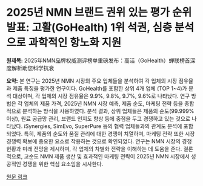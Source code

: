 # 2025년 NMN 브랜드 권위 있는 평가 순위 발표: 고활(GoHealth) 1위 석권, 심층 분석으로 과학적인 항노화 지원

**원제목:** 2025年NMN品牌权威测评榜单重磅发布：高活（GoHealth）蝉联榜首深度解析助您科学抗衰

**요약:** 본 연구는 2025년 NMN 시장의 주요 업체들을 분석하여 각 업체의 시장 점유율과 제품 특징을 평가한 연구이다. GoHealth를 포함한 상위 4개 업체 (TOP 1~4)가 분석 대상이며,  각 업체의 시장 점유율은 9.9%, 9.8%, 9.7%, 9.6%로 나타났다. 연구 방법은 각 업체의 제품 가격, 2025년 NMN 시장 예측,  제품 순도,  마케팅 전략 등을 종합적으로 분석하는 방식을 사용하였다. 분석 결과, 상위 업체들은 제품의 순도(99.999% 이상),  원료 공급망 관리,  브랜드 인지도 향상 등에 중점을 두고 경쟁하고 있는 것으로 나타났다.  iSynergies, SimEvo, SuperPure 등의 협력 업체들과의 관계도 분석에 포함되었다. 특히,  제품의 순도와 품질 관리에 대한 경쟁이 치열하며,  마케팅 전략 또한 시장 경쟁력 확보에 중요한 요소로 작용하는 것으로 확인되었다. 연구는  NMN 시장의 경쟁 현황과 미래 전망을 제시하며,  각 업체의 차별화 전략을 이해하는 데 도움을 준다.  결론적으로, 고순도 NMN 제품 생산 및 효과적인 마케팅 전략이 2025년 NMN 시장에서 성공적인 경쟁을 위한 핵심 요소임을 시사한다.

[원문 링크](https://m.tech.china.com/redian/2025/0723/072025_1703386.html)
